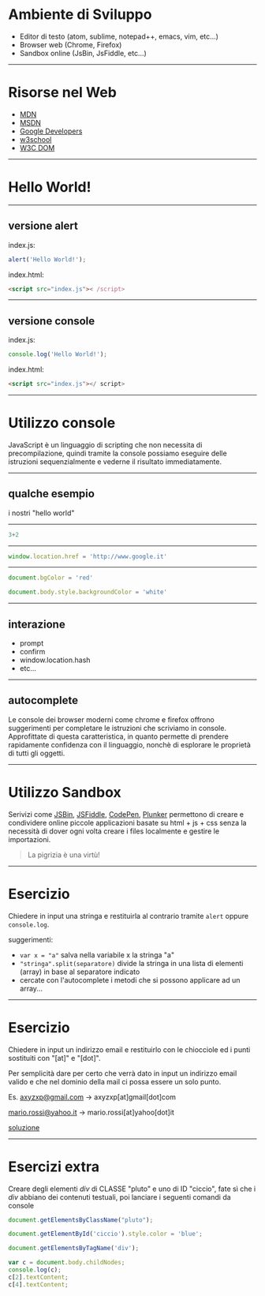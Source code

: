 Ambiente di Sviluppo
====================
- Editor di testo (atom, sublime, notepad++, emacs, vim, etc...)
- Browser web (Chrome, Firefox)
- Sandbox online (JsBin, JsFiddle, etc...)


---


Risorse nel Web
===============
- [MDN](https://developer.mozilla.org/it/)
- [MSDN](https://msdn.microsoft.com/en-us/library/)
- [Google Developers](https://developers.google.com)
- [w3school](http://www.w3schools.com/)
- [W3C DOM](http://www.w3.org/DOM/DOMTR)


---


Hello World!
============


----


versione alert
--------------
index.js:
```javascript
alert('Hello World!');
```

index.html:
```html
<script src="index.js">< /script>
```


----


versione console
----------------
index.js:
```javascript
console.log('Hello World!');
```

index.html:
```html
<script src="index.js"></ script>
```


---


Utilizzo console
================
JavaScript è un linguaggio di scripting che non necessita di precompilazione,
quindi tramite la console possiamo eseguire delle istruzioni sequenzialmente
e vederne il risultato immediatamente.


----


qualche esempio
---------------
i nostri "hello world"
***
```Javascript
3+2
```
***
```javascript
window.location.href = 'http://www.google.it'
```
***
```javascript
document.bgColor = 'red'
```

```javascript
document.body.style.backgroundColor = 'white'
```


----


interazione
-----------
- prompt
- confirm
- window.location.hash
- etc...


----


autocomplete
------------
Le console dei browser moderni come chrome e firefox offrono suggerimenti
per completare le istruzioni che scriviamo in console.
Approfittate di questa caratteristica, in quanto permette di prendere
rapidamente confidenza con il linguaggio, nonchè di esplorare le proprietà
di tutti gli oggetti.


---


Utilizzo Sandbox
================
Serivizi come [JSBin](http://jsbin.com), [JSFiddle](http://jsfiddle.net),
[CodePen](http://codepen.io), [Plunker](http://plnkr.co)
permettono di creare e condividere online piccole applicazioni basate
su html + js + css senza la necessità di dover ogni volta creare i files
localmente e gestire le importazioni.

> La pigrizia è una virtù!


---


Esercizio
=========
Chiedere in input una stringa e restituirla al contrario tramite `alert`
oppure `console.log`.

suggerimenti:

- `var x = "a"` salva nella variabile x la stringa "a"
- `"stringa".split(separatore)` divide la stringa in una lista di elementi
  (array) in base al separatore indicato
- cercate con l'autocomplete i metodi che si possono applicare ad un array...


----


Esercizio
=========
Chiedere in input un indirizzo email e restituirlo con le chiocciole ed i punti
sostituiti con "[at]" e "[dot]".

Per semplicità dare per certo che verrà dato in input un indirizzo email valido
e che nel dominio della mail ci possa essere un solo punto.

Es. axyzxp@gmail.com -> axyzxp[at]gmail[dot]com

mario.rossi@yahoo.it -> mario.rossi[at]yahoo[dot]it

[soluzione](https://jsfiddle.net/piero80/qqq5xncz/)


----


Esercizi extra
==============

Creare degli elementi *div* di CLASSE "pluto" e uno di ID "ciccio", fate sì che i *div* abbiano dei contenuti testuali, poi lanciare i seguenti comandi da console

```javascript
document.getElementsByClassName("pluto");
```

```javascript
document.getElementById('ciccio').style.color = 'blue';
```

```javascript
document.getElementsByTagName('div');
```

```javascript
var c = document.body.childNodes;
console.log(c);
c[2].textContent;
c[4].textContent;
```
